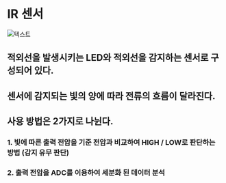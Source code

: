 # IR 센서

![텍스트](https://github.com/hanugogi/1_Grade_Mentoring/blob/master/1st/Image/IR_sensor.jpg "IR 센서")

## 적외선을 발생시키는 LED와 적외선을 감지하는 센서로 구성되어 있다.

## 센서에 감지되는 빛의 양에 따라 전류의 흐름이 달라진다.

## 사용 방법은 2가지로 나뉜다.

### 1. 빛에 따른 출력 전압을 기준 전압과 비교하여 HIGH / LOW로 판단하는 방법 (감지 유무 판단)
### 2. 출력 전압을 ADC를 이용하여 세분화 된 데이터 분석
